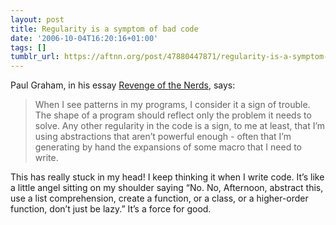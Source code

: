 ```yaml
---
layout: post
title: Regularity is a symptom of bad code
date: '2006-10-04T16:20:16+01:00'
tags: []
tumblr_url: https://aftnn.org/post/47880447871/regularity-is-a-symptom-of-bad-code
---
```

<p>Paul Graham, in his essay <a href="http://www.paulgraham.com/icad.html">Revenge of the Nerds</a>, says:</p>
<blockquote>When I see patterns in my programs, I consider it a sign of trouble. The shape of a program should reflect only the problem it needs to solve. Any other regularity in the code is a sign, to me at least, that I&rsquo;m using abstractions that aren&rsquo;t powerful enough - often that I&rsquo;m generating by hand the expansions of some macro that I need to write.</blockquote>
<p>This has really stuck in my head! I keep thinking it when I write code. It&rsquo;s like a little angel sitting on my shoulder saying &ldquo;No. No, Afternoon, abstract this, use a list comprehension, create a function, or a class, or a higher-order function, don&rsquo;t just be lazy.&rdquo; It&rsquo;s a force for good.</p>
